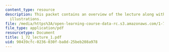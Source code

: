 ```yaml
---
content_type: resource
description: This packet contains an overview of the lecture along with diagrams and
  illustrations.
file: /media/https%3A/open-learning-course-data-rc.s3.amazonaws.com/1-72-groundwater-hydrology-fall-2005/90439cfc0236030fba8d25beb208a978_1_72_lecture_1.pdf
file_type: application/pdf
resourcetype: Document
title: 1_72_lecture_1.pdf
uid: 90439cfc-0236-030f-ba8d-25beb208a978
---
```


